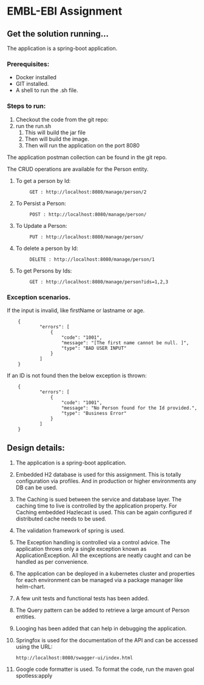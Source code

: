 

# EMBL-EBI Assignment


## Get the solution running...
The application is a spring-boot application.

### Prerequisites:
* Docker installed
* GIT installed.
* A shell to run the .sh file. 

### Steps to run:
1. Checkout the code from the git repo:
2. run the run.sh 
    1. This will build the jar file
    2. Then will build the image.
    3. Then will run the application on the port 8080

The application postman collection can be found in the git repo. 

The CRUD operations are available for the Person entity. 

1. To get a person by Id:

            GET : http://localhost:8080/manage/person/2
2. To Persist a Person:

            POST : http://localhost:8080/manage/person/

3. To Update a Person:

            PUT : http://localhost:8080/manage/person/

4. To delete a person by Id:

            DELETE : http://localhost:8080/manage/person/1

5. To get Persons by Ids:

            GET : http://localhost:8080/manage/person?ids=1,2,3



### Exception scenarios.
If the input is invalid, like firstName or lastname or age.

        {
                "errors": [
                    {
                        "code": "1001",
                        "message": "[The first name cannot be null. ]",
                        "type": "BAD USER INPUT"
                    }
                ]
        }

If an ID is not found then the below exception is thrown:

        {
                "errors": [
                    {
                        "code": "1001",
                        "message": "No Person found for the Id provided.",
                        "type": "Business Error"
                    }
                ]
        }

## Design details:
1. The application is a spring-boot application. 
2. Embedded H2 database is used for this assignment. This is totally configuration via profiles. 
And in production or higher environments any DB can be used.
   
3. The Caching is sued between the service and database layer. The caching time to live is controlled by the application property.
For Caching embedded Hazlecast is used. This can be again configured if distributed cache needs to be used.
   
4. The validation framework of spring is used.
5. The Exception handling is controlled via a control advice. The application throws only a single exception known as ApplicationException. 
All the exceptions are neatly caught and can be handled as per convenience.
   
6. The application can be deployed in a kubernetes cluster and properties for each environment can be managed via a package manager like helm-chart.
7. A few unit tests and functional tests has been added. 
8. The Query pattern can be added to retrieve a large amount of Person entities. 
9. Looging has been added that can help in debugging the application. 
10. Springfox is used for the documentation of the API and can be accessed using the URL:
    
        http://localhost:8080/swagger-ui/index.html
11. Google code formatter is used. To format the code, run the maven goal spotless:apply
